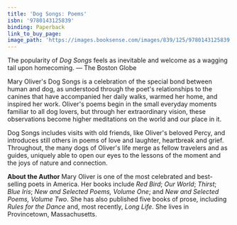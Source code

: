 ```yaml
---
title: 'Dog Songs: Poems'
isbn: '9780143125839'
binding: Paperback
link_to_buy_page:
image_path: 'https://images.booksense.com/images/839/125/9780143125839.jpg'
---
```

The popularity of _Dog Songs_ feels as inevitable and welcome as a wagging tail upon homecoming. — The Boston Globe

Mary Oliver's Dog Songs is a celebration of the special bond between human and dog, as understood through the poet's relationships to the canines that have accompanied her daily walks, warmed her home, and inspired her work. Oliver's poems begin in the small everyday moments familiar to all dog lovers, but through her extraordinary vision, these observations become higher meditations on the world and our place in it.

Dog Songs includes visits with old friends, like Oliver's beloved Percy, and introduces still others in poems of love and laughter, heartbreak and grief. Throughout, the many dogs of Oliver's life merge as fellow travelers and as guides, uniquely able to open our eyes to the lessons of the moment and the joys of nature and connection.

**About the Author**
Mary Oliver is one of the most celebrated and best-selling poets in America. Her books include _Red Bird_; _Our World_; _Thirst_; _Blue Iris_; _New and Selected Poems, Volume One_; and _New and Selected Poems, Volume Two_. She has also published five books of prose, including _Rules for the Dance_ and, most recently, _Long Life_. She lives in Provincetown, Massachusetts.

